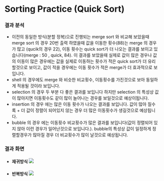 # Sorting Practice (Quick Sort)

### 결과 분석

- 이전의 동일한 방식(분할 정복)으로 진행되는 merge sort 와 비교해 보았을때 merge sort 의 경우 20번 출력 하였을때 값을 이동한 횟수(88)는 merge 의 경우가 많고 (qucik의 경우 22), 이동 횟수는 quick sort가 더 나오는 결과를 보이고 있습니다(merge : 50 , quick, 84). 이 결과를 보았을때 실제로 값이 많은 경우나 값의 이동이 많은 경우에는 값을 실제로 이동하는 횟수가 적은 quick sort가 더 유리 할것으로 보이고, 값이 적을 경우에는 이동 횟수가 적은 merge가 더 효과적으로 보입니다.
- shell 의 경우에도 merge 와 비슷한 비교횟수, 이동횟수를 가진것으로 보아 동일하게 적용될 것이라 보입니다.
- selection 의 경우 두 부분 다 좋은 결과를 보입니다 하지만 selection 의 특성상 값이 많아지면 이동횟수도 같이 많이 늘어나는 경우를 보일것으로 예상이됩니다.
- insertion 의 경우 에는 많은 이동 횟수가 나오는 결과를 보입니다. 값이 많아 질수록 + 더 값이 정렬이 되어있지 않는 경우 더 많은 이동횟수가 생길것으로 예상됩니다.
- bubble 의 경우 에는 이동횟수 비교횟수가 많은 결과를 보입니다(값이 정렬되어 있지 않아 이런 경우가 일어난것으로 보입니다.). bubble의 특성상 값이 일정하게 정렬할경우가 많아질 경우 더 비교횟수가 많이 날것으로 예상됩니다.

### 결과 화면

- #### 재귀방식 ![](https://github.com/kajj8808/kmu-data-structure-couse/assets/71279997/4f2c6895-c8ca-4865-8c72-5ed7be6e0b90)
- #### 반복방식 ![](https://github.com/kajj8808/kmu-data-structure-couse/assets/71279997/d20ceb22-055a-4bad-b096-054fcce0d5a8)

